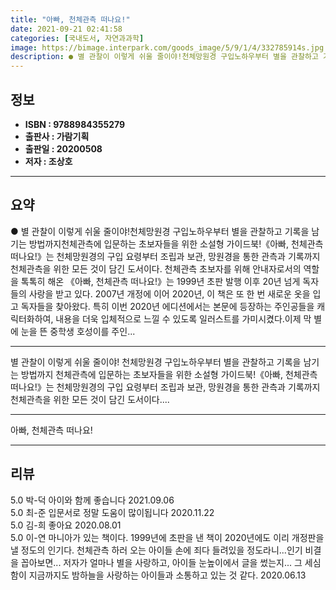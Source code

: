 ```yaml
---
title: "아빠, 천체관측 떠나요!"
date: 2021-09-21 02:41:58
categories: [국내도서, 자연과과학]
image: https://bimage.interpark.com/goods_image/5/9/1/4/332785914s.jpg
description: ● 별 관찰이 이렇게 쉬울 줄이야!천체망원경 구입노하우부터 별을 관찰하고 기록을 남기는 방법까지천체관측에 입문하는 초보자들을 위한 소설형 가이드북!《아빠, 천체관측 떠나요!》는 천체망원경의 구입 요령부터 조립과 보관, 망원경을 통한 관측과 기록까지 천체관측을 위한 모든 것이 담긴 도서
---
```


## **정보**

- **ISBN : 9788984355279**
- **출판사 : 가람기획**
- **출판일 : 20200508**
- **저자 : 조상호**

------



## **요약**

●  별 관찰이 이렇게 쉬울 줄이야!천체망원경 구입노하우부터 별을 관찰하고 기록을 남기는 방법까지천체관측에 입문하는 초보자들을 위한 소설형 가이드북!《아빠, 천체관측 떠나요!》는 천체망원경의 구입 요령부터 조립과 보관, 망원경을 통한 관측과 기록까지 천체관측을 위한 모든 것이 담긴 도서이다. 천체관측 초보자를 위해 안내자로서의 역할을 톡톡히 해온 《아빠, 천체관측 떠나요!》는 1999년 초판 발행 이후 20년 넘게 독자들의 사랑을 받고 있다. 2007년 개정에 이어 2020년, 이 책은 또 한 번 새로운 옷을 입고 독자들을 찾아왔다. 특히 이번 2020년 에디션에서는 본문에 등장하는 주인공들을 캐릭터화하여, 내용을 더욱 입체적으로 느낄 수 있도록 일러스트를 가미시켰다.이제 막 별에 눈을 뜬 중학생 호성이를 주인...

------

별 관찰이 이렇게 쉬울 줄이야!
천체망원경 구입노하우부터 별을 관찰하고 기록을 남기는 방법까지
천체관측에 입문하는 초보자들을 위한 소설형 가이드북!《아빠, 천체관측 떠나요!》는 천체망원경의 구입 요령부터 조립과 보관, 망원경을 통한 관측과 기록까지 천체관측을 위한 모든 것이 담긴 도서이다.... 

------


아빠, 천체관측 떠나요! 

------


## **리뷰** 

5.0 박-덕 아이와 함께 좋습니다 2021.09.06 <br/>5.0 최-준 입문서로 정말 도움이 많이됩니다 2020.11.22 <br/>5.0 김-희 좋아요 2020.08.01 <br/>5.0 이-연 마니아가 있는 책이다. 1999년에 초판을 낸 책이 2020년에도 이리 개정판을 낼 정도의 인기다. 천체관측 하러 오는 아이들 손에 죄다 들려있을 정도라니...인기 비결을 꼽아보면... 저자가 얼마나 별을 사랑하고, 아이들 눈높이에서 글을 썼는지... 그 세심함이 지금까지도 밤하늘을 사랑하는 아이들과 소통하고 있는 것 같다. 2020.06.13 <br/>